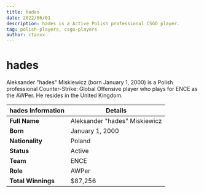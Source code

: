 ```yaml
---
title: hades
date: 2022/06/01
description: hades is a Active Polish professional CSGO player.
tag: polish-players, csgo-players
author: ctanxx
---
```


# hades

Aleksander "hades" Miskiewicz (born January 1, 2000) is a Polish professional Counter-Strike: Global Offensive player who plays for ENCE as the AWPer. He resides in the United Kingdom.

| **hades Information** | **Details**                  |
| -------------------- | ----------------------------- |
| **Full Name**        | Aleksander "hades" Miskiewicz |
| **Born**             | January 1, 2000               |
| **Nationality**      | Poland                        |
| **Status**           | Active                        |
| **Team**             | ENCE                          |
| **Role**             | AWPer                         |
| **Total Winnings**   | $87,256                       |